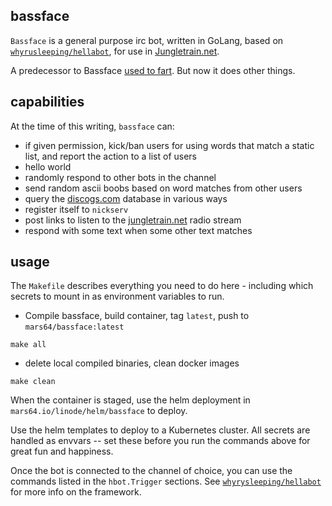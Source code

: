## bassface

`Bassface` is a general purpose irc bot, written in GoLang, based on [`whyrusleeping/hellabot`](https://github.com/whyrusleeping/hellabot), for use in [Jungletrain.net](https://jungletrain.net/chat).

A predecessor to Bassface [used to fart](https://www.reddit.com/r/devops/comments/orctqs/what_do_you_do_with_python/h6hl3wa/). But now it does other things.

## capabilities

At the time of this writing, `bassface` can:

* if given permission, kick/ban users for using words that match a static list, and report the action to a list of users
* hello world
* randomly respond to other bots in the channel
* send random ascii boobs based on word matches from other users
* query the [discogs.com](https://www.discogs.com) database in various ways
* register itself to `nickserv`
* post links to listen to the [jungletrain.net](https://www.discogs.com) radio stream
* respond with some text when some other text matches

## usage

The `Makefile` describes everything you need to do here - including which secrets to mount in as environment variables to run. 

* Compile bassface, build container, tag `latest`, push to `mars64/bassface:latest`
```
make all
```

* delete local compiled binaries, clean docker images
```
make clean
```

When the container is staged, use the helm deployment in `mars64.io/linode/helm/bassface` to deploy.

Use the helm templates to deploy to a Kubernetes cluster. All secrets are handled as envvars -- set these before you run the commands above for great fun and happiness.

Once the bot is connected to the channel of choice, you can use the commands listed in the `hbot.Trigger` sections. See [`whyrysleeping/hellabot`](https://github.com/whyrusleeping/hellabot) for more info on the framework.